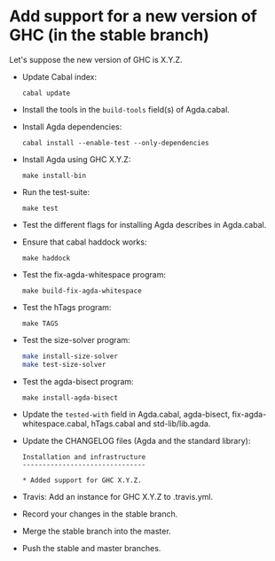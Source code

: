 Add support for a new version of GHC (in the stable branch)
===========================================================

Let's suppose the new version of GHC is X.Y.Z.

* Update Cabal index:

  `cabal update`

* Install the tools in the `build-tools` field(s) of Agda.cabal.

* Install Agda dependencies:

  `cabal install --enable-test --only-dependencies`

* Install Agda using GHC X.Y.Z:

  `make install-bin`

* Run the test-suite:

  `make test`

* Test the different flags for installing Agda describes in Agda.cabal.

* Ensure that cabal haddock works:

  `make haddock`

* Test the fix-agda-whitespace program:

  `make build-fix-agda-whitespace`

* Test the hTags program:

  `make TAGS`

* Test the size-solver program:

  ```bash
  make install-size-solver
  make test-size-solver
  ```

* Test the agda-bisect program:

  `make install-agda-bisect`

* Update the `tested-with` field in Agda.cabal, agda-bisect,
  fix-agda-whitespace.cabal, hTags.cabal and std-lib/lib.agda.

* Update the CHANGELOG files (Agda and the standard library):


   ```
   Installation and infrastructure
   -------------------------------

   * Added support for GHC X.Y.Z.
   ```

* Travis: Add an instance for GHC X.Y.Z to .travis.yml.

* Record your changes in the stable branch.

* Merge the stable branch into the master.

* Push the stable and master branches.
